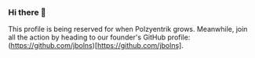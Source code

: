 ### Hi there 👋

This profile is being reserved for when Polzyentrik grows. Meanwhile, join all the action by heading to our founder's GitHub profile: (https://github.com/jbolns)[https://github.com/jbolns].

